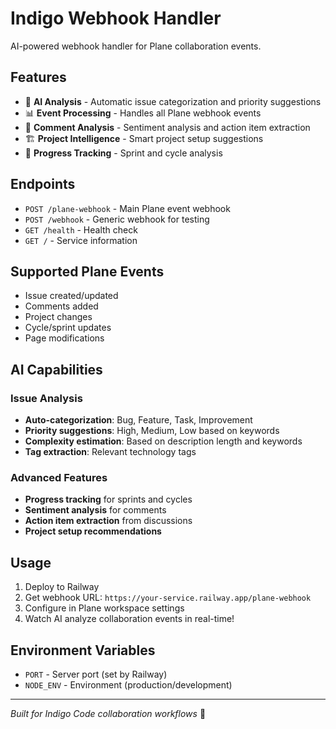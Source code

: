 # Indigo Webhook Handler

AI-powered webhook handler for Plane collaboration events.

## Features

- 🤖 **AI Analysis** - Automatic issue categorization and priority suggestions
- 📊 **Event Processing** - Handles all Plane webhook events
- 💬 **Comment Analysis** - Sentiment analysis and action item extraction  
- 🏗️ **Project Intelligence** - Smart project setup suggestions
- 🔄 **Progress Tracking** - Sprint and cycle analysis

## Endpoints

- `POST /plane-webhook` - Main Plane event webhook
- `POST /webhook` - Generic webhook for testing
- `GET /health` - Health check
- `GET /` - Service information

## Supported Plane Events

- Issue created/updated
- Comments added
- Project changes
- Cycle/sprint updates
- Page modifications

## AI Capabilities

### Issue Analysis
- **Auto-categorization**: Bug, Feature, Task, Improvement
- **Priority suggestions**: High, Medium, Low based on keywords
- **Complexity estimation**: Based on description length and keywords
- **Tag extraction**: Relevant technology tags

### Advanced Features
- **Progress tracking** for sprints and cycles  
- **Sentiment analysis** for comments
- **Action item extraction** from discussions
- **Project setup recommendations**

## Usage

1. Deploy to Railway
2. Get webhook URL: `https://your-service.railway.app/plane-webhook`
3. Configure in Plane workspace settings
4. Watch AI analyze collaboration events in real-time!

## Environment Variables

- `PORT` - Server port (set by Railway)
- `NODE_ENV` - Environment (production/development)

---
*Built for Indigo Code collaboration workflows* 🚀